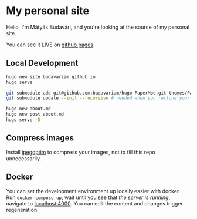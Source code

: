 # My personal site

Hello, I'm Mátyás Budavári, and you're looking at the source of my personal site.

You can see it LIVE on [github pages](https://budavariam.github.io).

## Local Development

```bash
hugo new site budavariam.github.io
hugo serve

git submodule add git@github.com:budavariam/hugo-PaperMod.git themes/PaperModBudavariam --depth=1
git submodule update --init --recursive # needed when you reclone your repo (submodules may not get cloned automatically)

hugo new about.md
hugo new post about.md
hugo serve -D
```

## Compress images

Install [jpegoptim](https://github.com/tjko/jpegoptim) to compress your images, not to fill this repo unnecessarily.

## Docker

You can set the development environment up locally easier with docker.
Run `docker-compose up`, wait until you see that *the server is running*,
navigate to [localhost:4000](localhost:4000).
You can edit the content and changes trigger regeneration.
